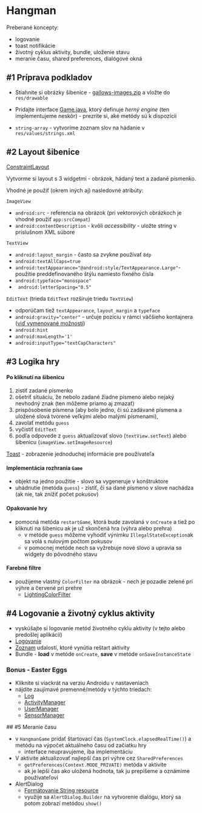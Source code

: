 # Hangman

Preberané koncepty:

* logovanie
* toast notifikácie
* životný cyklus aktivity, bundle, uloženie stavu
* meranie času, shared preferences, dialógové okná

## #1 Príprava podkladov

* Stiahnite si obrázky šibenice - [gallows-images.zip](res/gallows-images.zip) a vložte do `res/drawable`

* Pridajte interface [Game.java](res/Game.java), ktorý definuje *herný engine* (ten implementujeme neskôr) - prezrite si, aké metódy sú k dispozícii
*  `string-array` - vytvoríme zoznam slov na hádanie v `res/values/strings.xml`

## #2 Layout šibenice

[ConstraintLayout](https://developer.android.com/training/constraint-layout)

Vytvorme si layout s 3 widgetmi - obrázok, hádaný text a zadané písmenko.

Vhodné je použiť (okrem iných aj) nasledovné atribúty:

`ImageView`

 * `android:src` - referencia na obrázok (pri vektorových obrázkoch je vhodné použiť `app:srcCompat`)
 * `android:contentDescription` - kvôli *accessibility* - uložte string v príslušnom XML súbore

`TextView`

* `android:layout_margin` - často sa zvykne používať `8dp`
* `android:textAllCaps=true`
* `android:textAppearance="@android:style/TextAppearance.Large"`- použitie preddefinovaného štýlu namiesto fixného čísla
* `android:typeface="monospace"`
* ` android:letterSpacing="0.5"`

`EditText` (trieda `EditText` rozširuje triedu `TextView`)

* odporúčam tiež `textAppearance`, `layout_margin` a `typeface`
* `android:gravity="center"` - určuje pozíciu v rámci väčšieho kontajnera ([viď vymenované možností](https://developer.android.com/reference/android/widget/TextView#attr_android:gravity))
* `android:hint`
* `android:maxLength='1'`
* `android:inputType="textCapCharacters"`

## #3 Logika hry

#### Po kliknutí na šibenicu

1. zistiť zadané písmenko
2. ošetriť situáciu, že nebolo zadané žiadne písmeno alebo nejaký nevhodný znak (ten môžeme priamo aj zmazať)
3. prispôsobenie písmena (aby bolo jedno, či sú zadávané písmena a uložené slová tvorené veľkými alebo malými písmenami), 
4. zavolať metódu `guess`
5. vyčistiť `EditText`
6. podľa odpovede z `guess` aktualizovať slovo (`textView.setText`) alebo šibenicu (`imageView.setImageResource`)

[Toast](https://developer.android.com/guide/topics/ui/notifiers/toasts) - zobrazenie jednoduchej informácie pre používateľa

#### Implementácia rozhrania `Game`

* objekt na jedno použitie - slovo sa vygeneruje v konštruktore
* uhádnutie (metóda `guess`) - zistiť, či sa dané písmeno v slove nachádza (ak nie, tak znížiť počet pokusov)

 #### Opakovanie hry

* pomocná metóda `restartGame`, ktorá bude zavolaná v `onCreate` a tiež po kliknutí na šibenicu ak je už skončená hra (výhra alebo prehra)
  * v metóde `guess` môžeme vyhodiť výnimku `IllegalStateException`ak sa volá s nulovým počtom pokusov
  * v pomocnej metóde nech sa vyžrebuje nové slovo a upravia sa widgety do pôvodného stavu

#### Farebné filtre

* použijeme vlastný `ColorFilter` na obrázok - nech je pozadie zelené pri výhre a červené pri prehre
  * [LightingColorFilter](https://developer.android.com/reference/android/graphics/LightingColorFilter)

## #4 Logovanie a životný cyklus aktivity

* vyskúšajte si logovanie metód životného cyklu aktivity (v tejto alebo predošlej aplikácii) 
* [Logovanie](https://developer.android.com/studio/debug/am-logcat)
* [Zoznam](https://developer.android.com/guide/topics/manifest/activity-element.html#config) udalostí, ktoré vynútia reštart aktivity
* Bundle - **load** v metóde `onCreate`, **save** v metóde `onSaveInstanceState`

### Bonus - Easter Eggs

* Kliknite si viackrát na verziu Androidu v nastaveniach
* nájdite zaujímavé premenné/metódy v týchto triedach:
  * [Log](https://developer.android.com/reference/android/util/Log)
  * [ActivityManager](https://developer.android.com/reference/android/app/ActivityManager)
  * [UserManager](https://developer.android.com/reference/android/os/UserManager)
  * [SensorManager](https://developer.android.com/reference/android/hardware/SensorManager)

## #5 Meranie času

* v `HangmanGame` pridať štartovací čas (`SystemClock.elapsedRealTime()`) a metódu na výpočet aktuálneho času od začiatku hry
  * interface neupravujeme, iba implementáciu 
* V aktivite aktualizovať najlepší čas pri výhre cez `SharedPreferences`
  * `getPreferences(Context.MODE_PRIVATE)` metóda v aktivite 
  * ak je lepší čas ako uložená hodnota, tak ju prepíšeme a oznámime používateľovi
* AlertDialog
  * [Formátovanie String resource](https://developer.android.com/guide/topics/resources/string-resource#formatting-strings)
  * využije sa `AlertDialog.Builder` na vytvorenie dialógu, ktorý sa potom zobrazí metódou `show()`